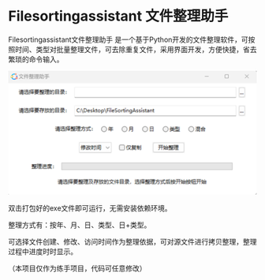 # Filesortingassistant 文件整理助手

Filesortingassistant文件整理助手 是一个基于Python开发的文件整理软件，可按照时间、类型对批量整理文件，可去除重复文件，采用界面开发，方便快捷，省去繁琐的命令输入。

![1685502698356](./img/screenshot1.png)

双击打包好的exe文件即可运行，无需安装依赖环境。

整理方式有：按年、月、日、类型、日+类型。

可选择文件创建、修改、访问时间作为整理依据，可对源文件进行拷贝整理，整理过程中进度时时显示。

（本项目仅作为练手项目，代码可任意修改）

